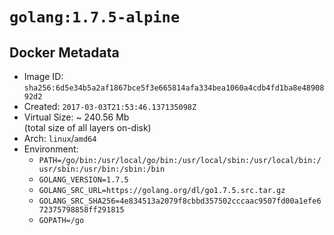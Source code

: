 # `golang:1.7.5-alpine`

## Docker Metadata

- Image ID: `sha256:6d5e34b5a2af1867bce5f3e665814afa334bea1060a4cdb4fd1ba8e4890892d2`
- Created: `2017-03-03T21:53:46.137135098Z`
- Virtual Size: ~ 240.56 Mb  
  (total size of all layers on-disk)
- Arch: `linux`/`amd64`
- Environment:
  - `PATH=/go/bin:/usr/local/go/bin:/usr/local/sbin:/usr/local/bin:/usr/sbin:/usr/bin:/sbin:/bin`
  - `GOLANG_VERSION=1.7.5`
  - `GOLANG_SRC_URL=https://golang.org/dl/go1.7.5.src.tar.gz`
  - `GOLANG_SRC_SHA256=4e834513a2079f8cbbd357502cccaac9507fd00a1efe672375798858ff291815`
  - `GOPATH=/go`
